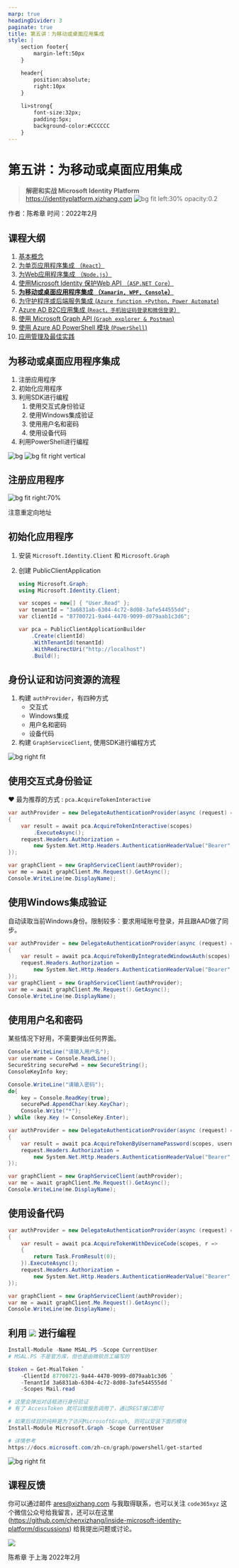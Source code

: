 ```yaml
---
marp: true
headingDivider: 3
paginate: true
title: 第五讲：为移动或桌面应用集成
style: |
    section footer{
        margin-left:50px
    }

    header{
        position:absolute;
        right:10px
    }
    
    li>strong{
        font-size:32px;
        padding:5px;
        background-color:#CCCCCC
    }
---
```


# 第五讲：为移动或桌面应用集成
> **解密和实战 Microsoft Identity Platform**  https://identityplatform.xizhang.com
![bg fit left:30% opacity:0.2](images/aad.png)


作者：陈希章
时间：2022年2月


## 课程大纲
<!--
footer: '**解密和实战 Microsoft Identity Platform**  https://identityplatform.xizhang.com'
-->

1. [基本概念](module1-overview.md)
1. [为单页应用程序集成 （`React`）](module2-spa.md)
1. [为Web应用程序集成 （`Node.js`）](module3-webapp.md)
1. [使用Microsoft Identity 保护Web API （`ASP.NET Core`）](module4-webapi.md)
1. **[为移动或桌面应用程序集成 （`Xamarin, WPF, Console`）](module5-desktop-mobile.md)**
1. [为守护程序或后端服务集成 (`Azure function +Python，Power Automate`)](module6-deamon-service.md)
1. [Azure AD B2C应用集成 (`React，手机验证码登录和微信登录`） ](module7-b2c.md)
1. [使用 Microsoft Graph API (`Graph explorer & Postman`)](module8-msgraph.md)
1. [使用 Azure AD PowerShell 模块 (`PowerShell`)](module9-powershell.md)
1. [应用管理及最佳实践](module10-bestpractices.md)

## 为移动或桌面应用程序集成

1. 注册应用程序
1. 初始化应用程序
1. 利用SDK进行编程
    1. 使用交互式身份验证
    1. 使用Windows集成验证
    1. 使用用户名和密码
    1. 使用设备代码
1. 利用PowerShell进行编程


![bg](images/ios-andorid.png)
![bg fit right vertical](images/winui.png)


## 注册应用程序
<!-- _footer: '' -->
![bg fit right:70%](images/azuread-app-desktop.png)

注意重定向地址

## 初始化应用程序

1. 安装 `Microsoft.Identity.Client` 和 `Microsoft.Graph`
1. 创建 PublicClientApplication

    ```csharp
    using Microsoft.Graph;
    using Microsoft.Identity.Client;

    var scopes = new[] { "User.Read" };
    var tenantId = "3a6831ab-6304-4c72-8d08-3afe544555dd";
    var clientId = "87700721-9a44-4470-9099-d079aab1c3d6";

    var pca = PublicClientApplicationBuilder
        .Create(clientId)
        .WithTenantId(tenantId)
        .WithRedirectUri("http://localhost")
        .Build();

    ```

## 身份认证和访问资源的流程
<!-- _footer: '' -->
1. 构建 `authProvider`，有四种方式
    - 交互式 
    - Windows集成 
    - 用户名和密码 
    - 设备代码
1. 构建 `GraphServiceClient`, 使用SDK进行编程方式

![bg right fit](images/azuread-desktop-advance.png)

## 使用交互式身份验证

:heart: 最为推荐的方式 : `pca.AcquireTokenInteractive`  

```csharp
var authProvider = new DelegateAuthenticationProvider(async (request) =>
{
    var result = await pca.AcquireTokenInteractive(scopes)
        .ExecuteAsync();
    request.Headers.Authorization =
        new System.Net.Http.Headers.AuthenticationHeaderValue("Bearer", result.AccessToken);
});

var graphClient = new GraphServiceClient(authProvider);
var me = await graphClient.Me.Request().GetAsync();
Console.WriteLine(me.DisplayName);
```

## 使用Windows集成验证

自动读取当前Windows身份。限制较多：要求用域账号登录，并且跟AAD做了同步。

```csharp
var authProvider = new DelegateAuthenticationProvider(async (request) =>
{
    var result = await pca.AcquireTokenByIntegratedWindowsAuth(scopes).ExecuteAsync();
    request.Headers.Authorization =
        new System.Net.Http.Headers.AuthenticationHeaderValue("Bearer", result.AccessToken);
});
var graphClient = new GraphServiceClient(authProvider);
var me = await graphClient.Me.Request().GetAsync();
Console.WriteLine(me.DisplayName);

```

## 使用用户名和密码
<!-- _footer: '' -->
某些情况下好用，不需要弹出任何界面。
```csharp
Console.WriteLine("请输入用户名");
var username = Console.ReadLine();
SecureString securePwd = new SecureString();
ConsoleKeyInfo key;

Console.WriteLine("请输入密码");
do{
    key = Console.ReadKey(true);
    securePwd.AppendChar(key.KeyChar);
    Console.Write("*");
} while (key.Key != ConsoleKey.Enter);

var authProvider = new DelegateAuthenticationProvider(async (request) =>
{
    var result = await pca.AcquireTokenByUsernamePassword(scopes, username, securePwd).ExecuteAsync();
    request.Headers.Authorization =
        new System.Net.Http.Headers.AuthenticationHeaderValue("Bearer", result.AccessToken);
});

var graphClient = new GraphServiceClient(authProvider);
var me = await graphClient.Me.Request().GetAsync();
Console.WriteLine(me.DisplayName);
```

## 使用设备代码

```csharp
var authProvider = new DelegateAuthenticationProvider(async (request) =>
{
    var result = await pca.AcquireTokenWithDeviceCode(scopes, r =>
    {
        return Task.FromResult(0);
    }).ExecuteAsync();
    request.Headers.Authorization =
        new System.Net.Http.Headers.AuthenticationHeaderValue("Bearer", result.AccessToken);
});

var graphClient = new GraphServiceClient(authProvider);
var me = await graphClient.Me.Request().GetAsync();
Console.WriteLine(me.DisplayName);

```


## 利用 ![](images/powershell.png) 进行编程

```powershell
Install-Module -Name MSAL.PS -Scope CurrentUser
# MSAL.PS 不是官方库，但也是由微软员工编写的

$token = Get-MsalToken `
    -ClientId 87700721-9a44-4470-9099-d079aab1c3d6 `
    -TenantId 3a6831ab-6304-4c72-8d08-3afe544555dd `
    -Scopes Mail.read

# 这里会弹出对话框进行身份验证
# 有了 AccessToken 就可以做服务调用了，通过REST接口即可

# 如果后续目的纯粹是为了访问MicrosoftGraph, 则可以安装下面的模块 
Install-Module Microsoft.Graph -Scope CurrentUser

# 详情参考 
https://docs.microsoft.com/zh-cn/graph/powershell/get-started
```

![bg right fit](images/get-msal-token.png)




## 课程反馈

你可以通过邮件 <ares@xizhang.com> 与我取得联系，也可以关注 `code365xyz` 这个微信公众号给我留言，还可以在这里 (<https://github.com/chenxizhang/inside-microsoft-identity-platform/discussions>) 给我提出问题或讨论。

![](images/code365xyz.jpg)


陈希章 于上海
2022年2月
